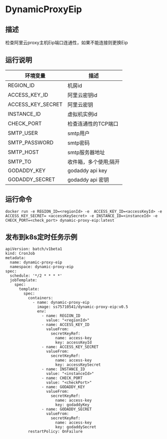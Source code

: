 # DynamicProxyEip


## 描述

检查阿里云proxy主机Eip端口连通性，如果不能连接则更换Eip

## 运行说明

环境变量|描述
-----|-----
REGION_ID | 机房id
ACCESS_KEY_ID| 阿里云密钥id
ACCESS_KEY_SECRET|阿里云密钥
INSTANCE_ID|虚拟机实例id
CHECK_PORT|检查连通性的TCP端口
SMTP_USER|smtp用户
SMTP_PASSWORD|smtp密码
SMTP_HOST|smtp服务器地址
SMTP_TO|收件箱，多个使用;隔开
GODADDY_KEY| godaddy api key
GODADDY_SECRET| godaddy api 密钥

## 运行命令

```
docker run -e REGION_ID=<regionId> -e  ACCESS_KEY_ID=<accessKeyId> -e ACCESS_KEY_SECRET= <accessKeySecret> -e INSTANCE_ID=<instanceId> -e CHECK_PORT=<check_port> dynamic-proxy-eip:latest
```

## 发布到k8s定时任务示例

```
apiVersion: batch/v1beta1
kind: CronJob
metadata:
  name: dynamic-proxy-eip
  namespace: dynamic-proxy-eip
spec:
  schedule: '*/2 * * * *'
  jobTemplate:
    spec:
      template:
        spec:
          containers:
            - name: dynamic-proxy-eip
              image: ss75710541/dynamic-proxy-eip:v0.5
              env:
                - name: REGION_ID
                  value: "<regionId>"
                - name: ACCESS_KEY_ID
                  valueFrom:
                    secretKeyRef:
                      name: access-key
                      key: accessKeyId
                - name: ACCESS_KEY_SECRET
                  valueFrom:
                    secretKeyRef:
                      name: access-key
                      key: accessKeySecret
                - name: INSTANCE_ID
                  value: "<instanceId>"
                - name: CHECK_PORT
                  value: "<checkPort>"
                - name: GODADDY_KEY
                  valueFrom:
                    secretKeyRef:
                      name: access-key
                      key: godaddyKey
                - name: GODADDY_SECRET
                  valueFrom:
                    secretKeyRef:
                      name: access-key
                      key: godaddySecret
          restartPolicy: OnFailure

```
